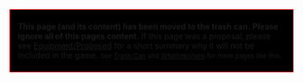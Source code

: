 <div style="border:1px solid red; background-color:black; padding: 0.5em 1em 0.5em 1em;">

**This page (and its content) has been moved to the trash can.**
**Please ignore all of this pages content.**
If this page was a proposal, please see
[Equipment/Proposed](Equipment/Proposed "wikilink") for a short summary
why it will not be included in the game.
<small>See [Trash Can](Trash_Can "wikilink") and
[Whatlinkshere](Special:Whatlinkshere/Template:Trash_can "wikilink") for
more pages like this.</small>

</div>